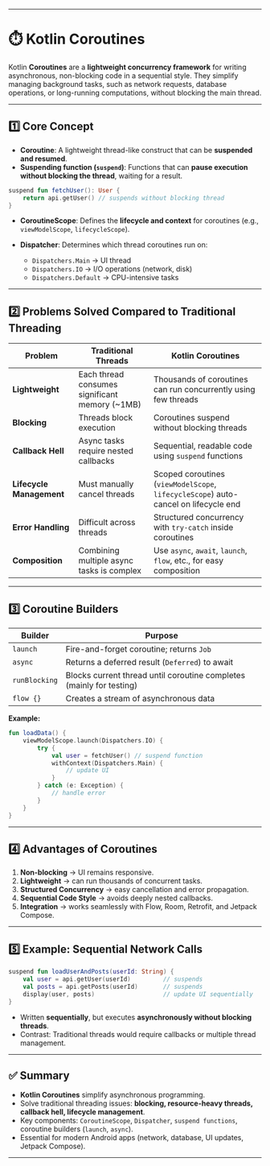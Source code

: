 
---

# ⏱️ Kotlin Coroutines

Kotlin **Coroutines** are a **lightweight concurrency framework** for writing asynchronous, non-blocking code in a sequential style. They simplify managing background tasks, such as network requests, database operations, or long-running computations, without blocking the main thread.

---

## 1️⃣ Core Concept

* **Coroutine**: A lightweight thread-like construct that can be **suspended and resumed**.
* **Suspending function (`suspend`)**: Functions that can **pause execution without blocking the thread**, waiting for a result.

```kotlin
suspend fun fetchUser(): User {
    return api.getUser() // suspends without blocking thread
}
```

* **CoroutineScope**: Defines the **lifecycle and context** for coroutines (e.g., `viewModelScope`, `lifecycleScope`).
* **Dispatcher**: Determines which thread coroutines run on:

  * `Dispatchers.Main` → UI thread
  * `Dispatchers.IO` → I/O operations (network, disk)
  * `Dispatchers.Default` → CPU-intensive tasks

---

## 2️⃣ Problems Solved Compared to Traditional Threading

| Problem                  | Traditional Threads                             | Kotlin Coroutines                                                                   |
| ------------------------ | ----------------------------------------------- | ----------------------------------------------------------------------------------- |
| **Lightweight**          | Each thread consumes significant memory (\~1MB) | Thousands of coroutines can run concurrently using few threads                      |
| **Blocking**             | Threads block execution                         | Coroutines suspend without blocking threads                                         |
| **Callback Hell**        | Async tasks require nested callbacks            | Sequential, readable code using `suspend` functions                                 |
| **Lifecycle Management** | Must manually cancel threads                    | Scoped coroutines (`viewModelScope`, `lifecycleScope`) auto-cancel on lifecycle end |
| **Error Handling**       | Difficult across threads                        | Structured concurrency with `try-catch` inside coroutines                           |
| **Composition**          | Combining multiple async tasks is complex       | Use `async`, `await`, `launch`, `flow`, etc., for easy composition                  |

---

## 3️⃣ Coroutine Builders

| Builder       | Purpose                                                              |
| ------------- | -------------------------------------------------------------------- |
| `launch`      | Fire-and-forget coroutine; returns `Job`                             |
| `async`       | Returns a deferred result (`Deferred`) to await                      |
| `runBlocking` | Blocks current thread until coroutine completes (mainly for testing) |
| `flow {}`     | Creates a stream of asynchronous data                                |

**Example:**

```kotlin
fun loadData() {
    viewModelScope.launch(Dispatchers.IO) {
        try {
            val user = fetchUser() // suspend function
            withContext(Dispatchers.Main) {
                // update UI
            }
        } catch (e: Exception) {
            // handle error
        }
    }
}
```

---

## 4️⃣ Advantages of Coroutines

1. **Non-blocking** → UI remains responsive.
2. **Lightweight** → can run thousands of concurrent tasks.
3. **Structured Concurrency** → easy cancellation and error propagation.
4. **Sequential Code Style** → avoids deeply nested callbacks.
5. **Integration** → works seamlessly with Flow, Room, Retrofit, and Jetpack Compose.

---

## 5️⃣ Example: Sequential Network Calls

```kotlin
suspend fun loadUserAndPosts(userId: String) {
    val user = api.getUser(userId)         // suspends
    val posts = api.getPosts(userId)       // suspends
    display(user, posts)                   // update UI sequentially
}
```

* Written **sequentially**, but executes **asynchronously without blocking threads**.
* Contrast: Traditional threads would require callbacks or multiple thread management.

---

## ✅ Summary

* **Kotlin Coroutines** simplify asynchronous programming.
* Solve traditional threading issues: **blocking, resource-heavy threads, callback hell, lifecycle management**.
* Key components: `CoroutineScope`, `Dispatcher`, `suspend functions`, coroutine builders (`launch`, `async`).
* Essential for modern Android apps (network, database, UI updates, Jetpack Compose).

---
